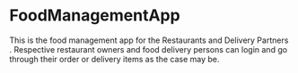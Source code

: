 # FoodManagementApp
This is the food management app for the Restaurants and Delivery Partners . Respective restaurant owners and food delivery persons can login and go through their order or delivery items as the case may be.
